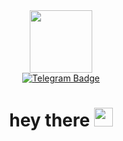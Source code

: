 <div id="header" align="center">
  <img src="https://media1.giphy.com/media/v1.Y2lkPTc5MGI3NjExNXJnMnFvbTdrbTBtcXphZHZ3MG83bzNza2Jwb3Z4ZXduNnI3Z2d4YiZlcD12MV9pbnRlcm5hbF9naWZfYnlfaWQmY3Q9Zw/78XCFBGOlS6keY1Bil/giphy.gif" width="100"/>


<div id="badges" align="center">
  <a href="https://t.me/angy1step">
    <img src="https://img.shields.io/badge/Telegram-@angy1step-blue?style=for-the-badge&logo=telegram&logoColor=white" alt="Telegram Badge"/>
  </a>
</div> 
<img src="https://komarev.com/ghpvc/?username=your-github-AngelStep-ux&style=flat-square&color=blue" alt=""/>
<h1>
  hey there
  <img src="https://media.giphy.com/media/hvRJCLFzcasrR4ia7z/giphy.gif" width="30px"/>
</h1>
